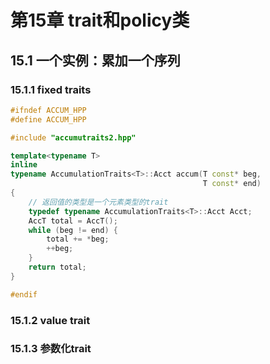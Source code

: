 # 第15章 trait和policy类



## 15.1 一个实例：累加一个序列

### 15.1.1 fixed traits

```c++
#ifndef ACCUM_HPP
#define ACCUM_HPP

#include "accumutraits2.hpp"

template<typename T>
inline 
typename AccumulationTraits<T>::Acct accum(T const* beg,
                                           T const* end)
{
    // 返回值的类型是一个元素类型的trait
    typedef typename AccumulationTraits<T>::Acct Acct;
    AccT total = AccT();
    while (beg != end) {
        total += *beg;
        ++beg;
    }
    return total;
}

#endif
```

### 15.1.2 value trait

### 15.1.3 参数化trait

